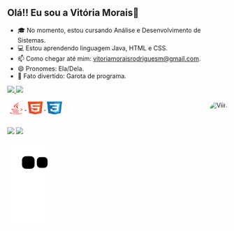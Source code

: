 ## Olá!! Eu sou a Vitória Morais👋

- 🎓 No momento, estou cursando Análise e Desenvolvimento de Sistemas.
- 💻 Estou aprendendo linguagem Java, HTML e CSS.
- 📫 Como chegar até mim: vitoriamoraisrodriguesm@gmail.com.
- 😄 Pronomes: Ela/Dela.
- 🙈 Fato divertido: Garota de programa.

 <div>
 <a href="https://github.com/VitoriaMoraisRM">
  <img height="180em" src="https://github-readme-stats.vercel.app/api?username=VitoriaMoraisRM&show_icons=true&theme=dracula&include_all_commits=true&count_private=true"/> <img height="180em" src="https://github-readme-stats.vercel.app/api/top-langs/?username=VitoriaMoraisRM&layout=compact&langs_count=7&theme=dracula"/>
</div>
  
  <div style="display: inline_block"><br>
  <img align="center" alt="Java" height="30" width="40" src="https://raw.githubusercontent.com/devicons/devicon/master/icons/java/java-plain.svg">
  <img align="center" alt="Rafa-HTML" height="30" width="40" src="https://raw.githubusercontent.com/devicons/devicon/master/icons/html5/html5-original.svg">
  <img align="center" alt="Rafa-CSS" height="30" width="40" src="https://raw.githubusercontent.com/devicons/devicon/master/icons/css3/css3-original.svg">
  <img align="right" alt="Viih" height="150" style="border-radius:50px;" src="https://i.pinimg.com/originals/ab/42/85/ab428556d9a538a72723886b6fa0a23d.jpg">
</div>
  
  ##
  
  <div>
  <a href="https://instagram.com/viihmor4is" target="_blank"><img src="https://img.shields.io/badge/-Instagram-%23E4405F?style=for-the-badge&logo=instagram&logoColor=white" target="_blank"></a>
  <a href="https://www.linkedin.com/in/vit%C3%B3ria-morais-rodrigues-moreira-11a468234/" target="_blank"><img src="https://img.shields.io/badge/-LinkedIn-%230077B5?style=for-the-badge&logo=linkedin&logoColor=white" target="_blank"></a> 
  </div>
  
  ![Snake animation](https://github.com/VitoriaMoraisRM/VitoriaMoraisRM/blob/output/github-contribution-grid-snake.svg)
